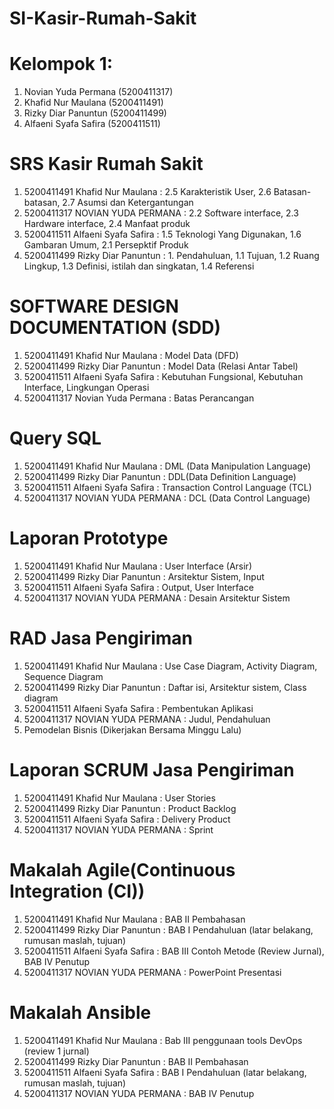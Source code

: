 # SI-Kasir-Rumah-Sakit
# Kelompok 1:
  1. Novian Yuda Permana (5200411317) 
  2. Khafid Nur Maulana (5200411491) 
  3. Rizky Diar Panuntun (5200411499) 
  4. Alfaeni Syafa Safira (5200411511)
# SRS Kasir Rumah Sakit
1. 5200411491 Khafid Nur Maulana : 2.5 Karakteristik User, 2.6 Batasan-batasan, 2.7 Asumsi dan Ketergantungan
2. 5200411317 NOVIAN YUDA PERMANA : 2.2 Software interface, 2.3 Hardware interface, 2.4 Manfaat produk
3. 5200411511 Alfaeni Syafa Safira : 1.5 Teknologi Yang Digunakan, 1.6 Gambaran Umum, 2.1 Persepktif Produk
4. 5200411499 Rizky Diar Panuntun : 1. Pendahuluan, 1.1 Tujuan, 1.2 Ruang Lingkup, 1.3 Definisi, istilah dan singkatan, 1.4 Referensi
# SOFTWARE DESIGN DOCUMENTATION (SDD)
1. 5200411491 Khafid Nur Maulana : Model Data (DFD)
2. 5200411499 Rizky Diar Panuntun : Model Data (Relasi Antar Tabel)
3. 5200411511 Alfaeni Syafa Safira : Kebutuhan Fungsional, Kebutuhan Interface, Lingkungan Operasi
4. 5200411317 Novian Yuda Permana : Batas Perancangan
# Query SQL
1. 5200411491 Khafid Nur Maulana : DML (Data Manipulation Language)
2. 5200411499 Rizky Diar Panuntun : DDL(Data Definition Language)
3. 5200411511 Alfaeni Syafa Safira : Transaction Control Language (TCL)
4. 5200411317 NOVIAN YUDA PERMANA : DCL (Data Control Language)
# Laporan Prototype
1. 5200411491 Khafid Nur Maulana : User Interface (Arsir)
2. 5200411499 Rizky Diar Panuntun : Arsitektur Sistem, Input
3. 5200411511 Alfaeni Syafa Safira : Output, User Interface
4. 5200411317 NOVIAN YUDA PERMANA : Desain Arsitektur Sistem
# RAD Jasa Pengiriman
1. 5200411491 Khafid Nur Maulana : Use Case Diagram, Activity Diagram, Sequence Diagram
2. 5200411499 Rizky Diar Panuntun : Daftar isi, Arsitektur sistem, Class diagram
3. 5200411511 Alfaeni Syafa Safira : Pembentukan Aplikasi
4. 5200411317 NOVIAN YUDA PERMANA : Judul, Pendahuluan
5. Pemodelan Bisnis (Dikerjakan Bersama Minggu Lalu)
# Laporan SCRUM Jasa Pengiriman
1. 5200411491 Khafid Nur Maulana : User Stories
2. 5200411499 Rizky Diar Panuntun : Product Backlog
3. 5200411511 Alfaeni Syafa Safira : Delivery Product
4. 5200411317 NOVIAN YUDA PERMANA : Sprint
# Makalah Agile(Continuous Integration (CI))
1. 5200411491 Khafid Nur Maulana : BAB II Pembahasan
2. 5200411499 Rizky Diar Panuntun : BAB I Pendahuluan (latar belakang, rumusan maslah, tujuan)
3. 5200411511 Alfaeni Syafa Safira : BAB III Contoh Metode (Review Jurnal), BAB IV Penutup
4. 5200411317 NOVIAN YUDA PERMANA : PowerPoint Presentasi
# Makalah Ansible
1. 5200411491 Khafid Nur Maulana : Bab III penggunaan tools DevOps (review 1 jurnal)
2. 5200411499 Rizky Diar Panuntun : BAB II Pembahasan
3. 5200411511 Alfaeni Syafa Safira : BAB I Pendahuluan (latar belakang, rumusan maslah, tujuan)
4. 5200411317 NOVIAN YUDA PERMANA : BAB IV Penutup

